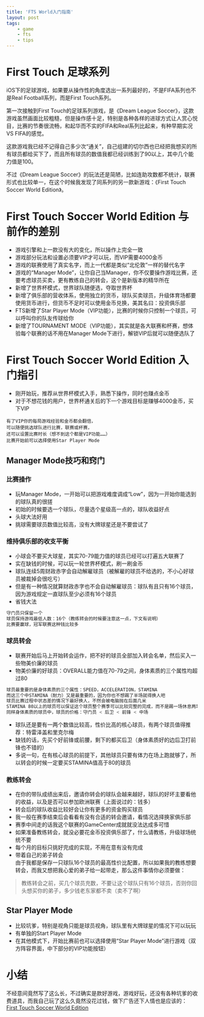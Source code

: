 ```yaml
---
title: 'FTS World入门指南'
layout: post
tags:
    - game
    - fts
    - tips
---
```


# First Touch 足球系列
iOS下的足球游戏，如果要从操作性的角度选出一系列最好的，不是FIFA系列也不是Real Football系列，而是First Touch系列。

第一次接触到First Touch的足球系列游戏，是《Dream League Soccer》，这款游戏虽然画面比较粗糙，但是操作感十足，特别是各种各样的进球方式让人赏心悦目，比赛的节奏很流畅，和起华而不实的FIFA和Real系列比起来，有种早期实况 VS FIFA的感觉。

这款游戏我已经不记得自己多少次“通关”，自己组建的切尔西也已经把我想买的所有球员都给买下了，而且所有球员的数值我都已经训练到了90以上，其中几个能力值是100。

不过《Dream League Soccer》的玩法还是简陋，比如连助攻数都不统计，联赛形式也比较单一，在这个时候我发现了同系列的另一款新游戏：《First Touch Soccer World Edition》。

# First Touch Soccer World Edition 与前作的差别
* 游戏引擎和上一款没有大的变化，所以操作上完全一致
* 游戏部分玩法和设置必须要VIP才可以玩，而VIP需要4000金币
* 游戏的联赛使用了真实名字，而上一代都是类似“北伦敦”一样的替代名字
* 游戏的“Manager Mode”，让你自己当Manager，你不仅要操作游戏比赛，还要考虑球员买卖，更有教练自己的转会，这个是新版本的精华所在
* 新增了世界杯模式，世界球队随便选，夺取世界杯
* 新增了俱乐部的营收体系，使用独立的货币，球队买卖球员，升级体育场都要使用货币进行，但货币不足时可以使用金币兑换，美其名曰：投资俱乐部
* FTS新增了Star Player Mode（VIP功能），比赛的时候你只控制一个球员，可以呼叫你的队友传球给你
* 新增了TOURNAMENT MODE（VIP功能），其实就是各大联赛和杯赛，想体验每个联赛的话不用在Manager Mode下进行，解锁VIP后就可以随便选队了  

# First Touch Soccer World Edition 入门指引
* 刚开始玩，推荐从世界杯模式入手，熟悉下操作，同时也赚点金币
* 对于不想花钱的用户，世界杯通关后的下一个游戏目标是赚够4000金币，买下VIP  

```
有了VIP你的每局游戏经验和金币都会翻倍，  
可以随便挑选球队进行比赛，联赛或杯赛，  
还可以设置比赛时长（想不到这个都是VIP功能……）  
比赛开始前可以选择使用Star Player Mode  
```

## Manager Mode技巧和窍门
### 比赛操作
* 玩Manager Mode，一开始可以把游戏难度调成“Low”，因为一开始你能选到的球队真的很搓
* 初始的时候要选一个球队，尽量选个星级高一点的，球队收益好点
* 头球大法好用
* 挑球需要球员数值比较高，没有大牌球星还是不要尝试了

### 维持俱乐部的收支平衡
* 小球会不要买大球星，其实70-79能力值的球员已经可以打遍五大联赛了
* 实在缺钱的时候，可以玩一轮世界杯模式，刷一刷金币
* 球队连续5周财政赤字会自动解雇球员（被解雇的球员不给选的，不小心好球员被裁掉会很吃亏）
* 但是有一种情况就算财政赤字也不会自动解雇球员：球队有且只有16个球员，因为游戏规定一直球队至少必须有16个球员
* 省钱大法  

```bash
守门员只保留一个
球员保持游戏最低人数：16个（教练转会的时候要注意这一点，下文有说明）
比赛要赢球，冠军联赛这种钱比较多
```

### 球员转会
* 联赛开始后马上开始转会运作，把不好的球员全部加入转会名单，然后买入一些物美价廉的球员
* 物美价廉的好球员：OVERALL能力值在70-79之间，身体素质的三个属性均超过80  

```bash
球员最重要的是身体素质的三个属性：SPEED，ACCELERATION，STAMINA
而这三个中STAMINA（耐力）又是最重要的，因为你也不想踢了半场就得换人吧
球员比赛过程中状态差的情况下最好换人，不然会被电脑抛在后面几米
STAMINA 80以上的球员可以保证这个球员整个赛季可以比较完整的完成，而不是踢一场休息两场
同样身体素质的球员中，球员的价格：守门员 < 后卫 < 前锋 < 中场
```
* 球队还是要有一两个数值比较高，性价比高的核心球员，有两个球员值得推荐：特雷泽盖和里克尔梅
* 缺钱的话，先买个好前锋或前腰，剩下的都买后卫（身体素质好的边后卫打前锋也不错的）
* 多说一句，在有核心球员的前提下，其他球员只要有体力在场上跑就够了，所以转会的时候一定要买STAMINA值高于80的球员


### 教练转会
* 在你的带队成绩出来后，邀请你转会的球队会越来越好，球队的好坏主要看他的收益，以及是否可以参加欧洲联赛（上面说过的：钱多）
* 转会后的球队收益比较好会让你有更多的资金购买球员
* 我一般在赛季结束后会看看有没有合适的转会邀请，看情况选择换家俱乐部
* 赛季中间走的话我这个联赛的GameCenter成就就没法达成多可惜
* 如果准备教练转会，就没必要花金币投资俱乐部了，什么请教练，升级球场统统不要
* 每个月的目标只挑好完成的实现，不用在意有没有完成
* 带着自己的弟子转会  
由于我都是保存一只球队16个球员的最高性价比配置，所以如果我的教练想要转会，而我又想把我心爱的弟子给一起带走，那么这件事情你必须要做：
> 教练转会之前，买几个球员充数，不要让这个球队只有16个球员，否则你回头想买你的弟子，多少钱老东家都不卖（卖不了啊）

## Star Player Mode
* 比较坑爹，特别是视角只能是球员视角，球队里有大牌球星的情况下可以玩玩
* 有单独的Start Player Mode
* 在其他模式下，开始比赛前也可以选择使用“Star Player Mode”进行游戏（双方阵容界面，中下部分的VIP功能按钮）

# 小结
不经意间竟然写了这么长，不过确实是款好游戏，游戏好玩，还没有各种坑爹的收费道具，而我自己玩了这么久竟然没花过钱，做下广告还下人情也是应该的：  [First Touch Soccer World Edition](https://itunes.apple.com/cn/app/first-touch-soccer-world-edition/id472344174)